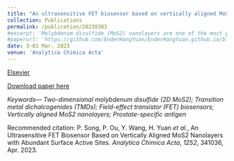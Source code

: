 ```yaml
---
title: "An ultrasensitive FET biosensor based on vertically aligned MoS2 nanolayers with abundant surface active sites"
collection: Publications
permalink: /publication/20230303
#excerpt: 'Molybdenum disulfide (MoS2) nanolayers are one of the most promising two-dimensional (2D) nanomaterials for constructing next-generation field-effect transistor (FET) biosensors. In this article, we report an ultrasensitive FET biosensor that integrates a novel format of 2D MoS2, vertically-aligned MoS2 nanolayers (VAMNs), as the channel material for label-free detection of the prostate-specific antigen (PSA). The developed VAMNs-based FET biosensor shows two distinctive advantages. First, the VAMNs can be facilely grown using the conventional chemical vapor deposition (CVD) method, permitting easy fabrication and potential mass device production. Second, the unique advantage of the VAMNs for biosensor development lies in its abundant surface-exposed active edge sites that possess a high binding affinity with thiol-based linkers, which overcomes the challenge of molecule functionalization on the conventional planar MoS2 nanolayers. The high binding affinity between 11-mercaptoundecanoic acid and the VAMNs was demonstrated through experimental surface characterization and theoretical calculations via density functional theory. The FET biosensor allows rapid (within 20 min) and ultrasensitive PSA detection in human serum with simple operations (limit of detection: 800 fg mL−1). This FET biosensor offers excellent features such as ultrahigh sensitivity, ease of fabrication, and short assay time, and thereby possesses significant potential for early-stage diagnosis of life-threatening diseases.'
#paperurl: 'https://github.com/EnderHangYuan/EnderHangYuan.github.io/blob/master/_publications/2023-3-3-An%20ultrasensitive%20FET%20biosensor%20based%20on%20vertically%20aligned%20MoS2%20nanolayers%20with%20abundant%20surface%20active%20sites.pdf'
date: 3-03 Mar. 2023
venue: 'Analytica Chimica Acta'
---
```


[Elsevier](https://www.sciencedirect.com/science/article/pii/S000326702300257X)

[Download paper here](https://github.com/EnderHangYuan/EnderHangYuan.github.io/blob/master/_publications/2023-3-3-An%20ultrasensitive%20FET%20biosensor%20based%20on%20vertically%20aligned%20MoS2%20nanolayers%20with%20abundant%20surface%20active%20sites.pdf)

<i>Keywords— Two-dimensional molybdenum disulfide (2D MoS2); Transition metal dichalcogenides (TMDs); Field-effect transistor (FET) biosensors; Vertically aligned MoS2 nanolayers; Prostate-specific antigen </i>

Recommended citation: P. Song, P. Ou, Y. Wang, H. Yuan _et al._, An Ultrasensitive FET Biosensor Based on Vertically Aligned MoS2 Nanolayers with Abundant Surface Active Sites. _Analytica Chimica Acta_, _1252_, 341036, Apr. 2023.
